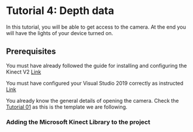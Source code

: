 # Tutorial 4: Depth data

In this tutorial, you will be able to get access to the camera. At the end you will have the lights of your device turned on.

## Prerequisites

You must have already followed the guide for installing and configuring the Kinect V2 [Link](https://github.com/violetasdev/bodytrackingdepth_course/wiki/Kinect-V2)

You must have configured your Visual Studio 2019 correctly as instructed [Link](https://github.com/violetasdev/bodytrackingdepth_course/blob/master/KinectV2/docs/visualStudio2019_doc.md)

You already know the general details of opening the camera. Check the [Tutorial 01](https://github.com/violetasdev/bodytrackingdepth_course/blob/master/KinectV2/docs/kinectTutorial01_doc.md) as this is the template we are following.

### Adding the Microsoft Kinect Library to the project

